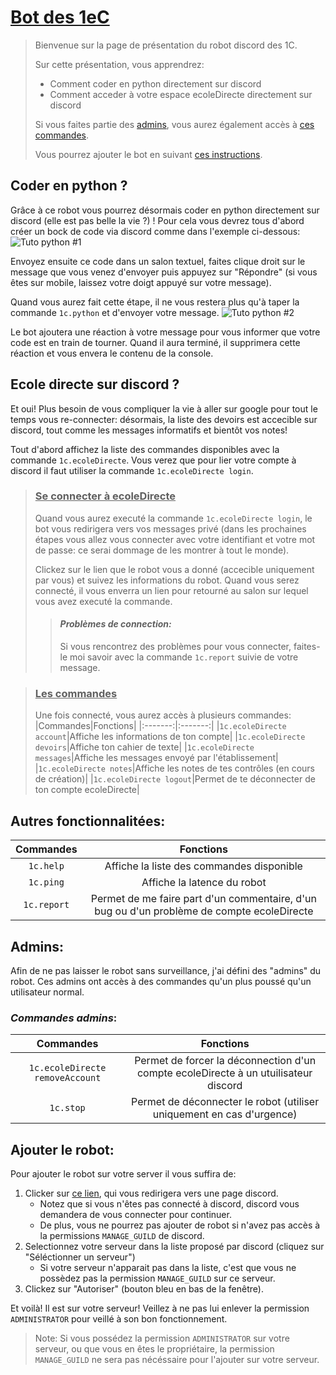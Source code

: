 # <u>**Bot des 1eC**</u>
> Bienvenue sur la page de présentation du robot discord des 1C.
> 
> Sur cette présentation, vous apprendrez:
> - Comment coder en python directement sur discord
> - Comment acceder à votre espace ecoleDirecte directement sur discord
>
> Si vous faites partie des [admins](#admins), vous aurez également accès à [ces commandes](#commandes-admins).
> 
> Vous pourrez ajouter le bot en suivant [ces instructions](#ajouter-le-robot).

## **Coder en python ?**
Grâce à ce robot vous pourrez désormais coder en python directement sur discord (elle est pas belle la vie ?) !
Pour cela vous devrez tous d'abord créer un bock de code via discord comme dans l'exemple ci-dessous:
![Tuto python #1](https://cdn.discordapp.com/attachments/888478345229139980/888478384261324880/python_tuto_0.png)

Envoyez ensuite ce code dans un salon textuel, faites clique droit sur le message que vous venez d'envoyer puis appuyez sur "Répondre" (si vous êtes sur mobile, laissez votre doigt appuyé sur votre message).

Quand vous aurez fait cette étape, il ne vous restera plus qu'à taper la commande `1c.python` et d'envoyer votre message.
![Tuto python #2](https://cdn.discordapp.com/attachments/888478345229139980/888478385792241684/python_tuto_1.png)

Le bot ajoutera une réaction à votre message pour vous informer que votre code est en train de tourner. Quand il aura terminé, il supprimera cette réaction et vous envera le contenu de la console.

## **Ecole directe sur discord ?**
Et oui! Plus besoin de vous compliquer la vie à aller sur google pour tout le temps vous re-connecter: désormais, la liste des devoirs est accecible sur discord, tout comme les messages informatifs et bientôt vos notes!

Tout d'abord affichez la liste des commandes disponibles avec la commande `1c.ecoleDirecte`. Vous verez que pour lier votre compte à discord il faut utiliser la commande `1c.ecoleDirecte login`.
> ### <u>Se connecter à ecoleDirecte</u>
> Quand vous aurez executé la commande `1c.ecoleDirecte login`, le bot vous redirigera vers vos messages privé (dans les prochaines étapes vous allez vous connecter avec votre identifiant et votre mot de passe: ce serai dommage de les montrer à tout le monde).
> 
> Clickez sur le lien que le robot vous a donné (accecible uniquement par vous) et suivez les informations du robot.
> Quand vous serez connecté, il vous enverra un lien pour retourné au salon sur lequel vous avez executé la commande.
> > #### ***Problèmes de connection:***
> > Si vous rencontrez des problèmes pour vous connecter, faites-le moi savoir avec la commande `1c.report` suivie de votre message.

> ### <u>Les commandes</u>
> Une fois connecté, vous aurez accès à plusieurs commandes:
> |Commandes|Fonctions|
> |:-------:|:-------:|
> |`1c.ecoleDirecte account`|Affiche les informations de ton compte|
> |`1c.ecoleDirecte devoirs`|Affiche ton cahier de texte|
> |`1c.ecoleDirecte messages`|Affiche les messages envoyé par l'établissement|
> |`1c.ecoleDirecte notes`|Affiche les notes de tes contrôles (en cours de création)|
> |`1c.ecoleDirecte logout`|Permet de te déconnecter de ton compte ecoleDirecte|

## **Autres fonctionnalitées:**
|Commandes|Fonctions|
|:-------:|:-------:|
|`1c.help`|Affiche la liste des commandes disponible|
|`1c.ping`|Affiche la latence du robot|
|`1c.report`|Permet de me faire part d'un commentaire, d'un bug ou d'un problème de compte ecoleDirecte|

## **Admins:**
Afin de ne pas laisser le robot sans surveillance, j'ai défini des "admins" du robot. Ces admins ont accès à des commandes qu'un plus poussé qu'un utilisateur normal.

### _Commandes admins_:
|Commandes|Fonctions|
|:-------:|:-------:|
|`1c.ecoleDirecte removeAccount`|Permet de forcer la déconnection d'un compte ecoleDirecte à un utuilisateur discord|
|`1c.stop`|Permet de déconnecter le robot (utiliser uniquement en cas d'urgence)|

## **Ajouter le robot:**
Pour ajouter le robot sur votre server il vous suffira de:
1. Clicker sur [ce lien](https://discord.com/api/oauth2/authorize?client_id=887684698988478525&permissions=0&scope=applications.commands%20bot), qui vous redirigera vers une page discord.
    - Notez que si vous n'êtes pas connecté à discord, discord vous demandera de vous connecter pour continuer.
    - De plus, vous ne pourrez pas ajouter de robot si n'avez pas accès à la permissions `MANAGE_GUILD` de discord.
2. Selectionnez votre serveur dans la liste proposé par discord (cliquez sur "Séléctionner un serveur")
    - Si votre serveur n'apparait pas dans la liste, c'est que vous ne possèdez pas la permission `MANAGE_GUILD` sur ce serveur.
3. Clickez sur "Autoriser" (bouton bleu en bas de la fenêtre).

Et voilà! Il est sur votre serveur! Veillez à ne pas lui enlever la permission `ADMINISTRATOR` pour veillé à son bon fonctionnement.
> Note: Si vous possédez la permission `ADMINISTRATOR` sur votre serveur, ou que vous en êtes le propriétaire, la permission `MANAGE_GUILD` ne sera pas nécéssaire pour l'ajouter sur votre serveur.